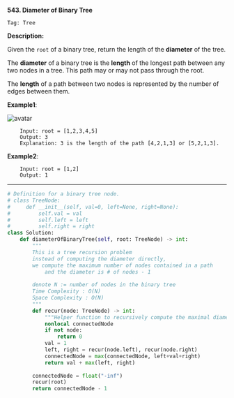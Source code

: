 **543. Diameter of Binary Tree**

```Tag: Tree```

**Description:**

Given the ```root``` of a binary tree, return the length of the **diameter** of the tree.

The **diameter** of a binary tree is the **length** of the longest path between any two nodes in a tree. This path may or may not pass through the root.

The **length** of a path between two nodes is represented by the number of edges between them.

**Example1**:

![avatar](Fig/543-E1.jpg)

        Input: root = [1,2,3,4,5]
        Output: 3
        Explanation: 3 is the length of the path [4,2,1,3] or [5,2,1,3].

 **Example2**:

        Input: root = [1,2]
        Output: 1

-----------

```python
# Definition for a binary tree node.
# class TreeNode:
#     def __init__(self, val=0, left=None, right=None):
#         self.val = val
#         self.left = left
#         self.right = right
class Solution:
    def diameterOfBinaryTree(self, root: TreeNode) -> int:
        """
        This is a tree recursion problem
        instead of computing the diameter directly, 
        we compute the maximum number of nodes contained in a path
            and the diameter is # of nodes - 1
        
        denote N := number of nodes in the binary tree
        Time Complexity : O(N)
        Space Complexity : O(N)
        """
        def recur(node: TreeNode) -> int:
            """Helper function to recursively compute the maximal diameter"""
            nonlocal connectedNode
            if not node:
                return 0
            val = 1
            left, right = recur(node.left), recur(node.right)
            connectedNode = max(connectedNode, left+val+right)
            return val + max(left, right)
        
        connectedNode = float("-inf")
        recur(root)
        return connectedNode - 1
```
